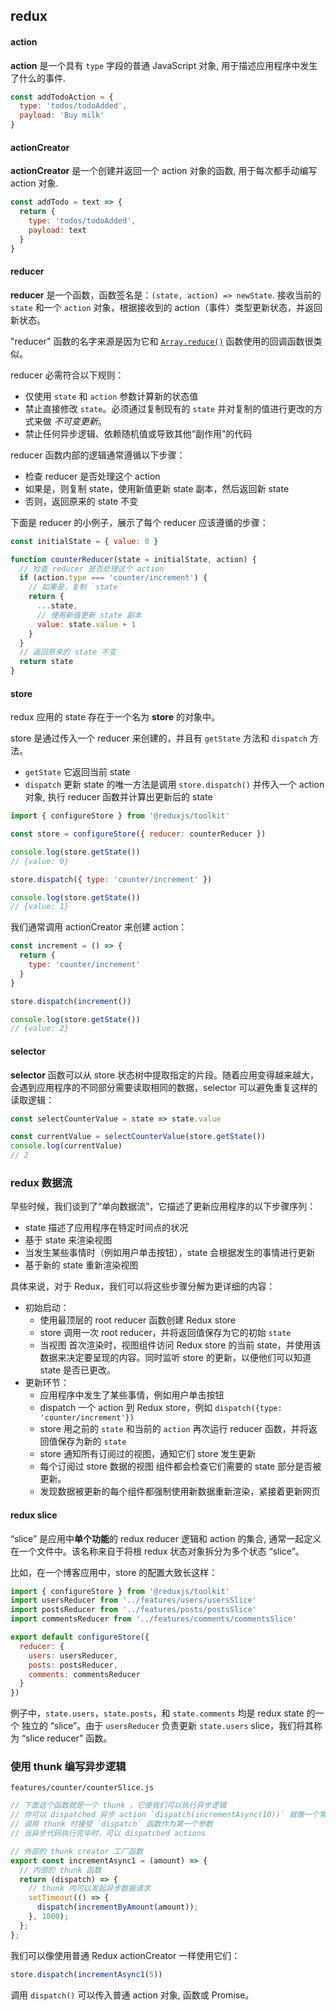 ## redux

#### action

**action** 是一个具有 `type` 字段的普通 JavaScript 对象, 用于描述应用程序中发生了什么的事件.

```js
const addTodoAction = {
  type: 'todos/todoAdded',
  payload: 'Buy milk'
}
```

#### actionCreator

**actionCreator** 是一个创建并返回一个 action 对象的函数, 用于每次都手动编写 action 对象.

```js
const addTodo = text => {
  return {
    type: 'todos/todoAdded',
    payload: text
  }
}
```

#### reducer

**reducer** 是一个函数，函数签名是：`(state, action) => newState`. 接收当前的 `state` 和一个 `action` 对象，根据接收到的 action（事件）类型更新状态，并返回新状态。

"reducer" 函数的名字来源是因为它和 [`Array.reduce()`](https://developer.mozilla.org/en-US/docs/Web/JavaScript/Reference/Global_Objects/Array/reduce) 函数使用的回调函数很类似。

reducer 必需符合以下规则：

- 仅使用 `state` 和 `action` 参数计算新的状态值
- 禁止直接修改 `state`。必须通过复制现有的 `state` 并对复制的值进行更改的方式来做 *不可变更新*。
- 禁止任何异步逻辑、依赖随机值或导致其他“副作用”的代码

reducer 函数内部的逻辑通常遵循以下步骤：

- 检查 reducer 是否处理这个 action
- 如果是，则复制 state，使用新值更新 state 副本，然后返回新 state
- 否则，返回原来的 state 不变

下面是 reducer 的小例子，展示了每个 reducer 应该遵循的步骤：

```js
const initialState = { value: 0 }

function counterReducer(state = initialState, action) {
  // 检查 reducer 是否处理这个 action
  if (action.type === 'counter/increment') {
    // 如果是，复制 `state`
    return {
      ...state,
      // 使用新值更新 state 副本
      value: state.value + 1
    }
  }
  // 返回原来的 state 不变
  return state
}
```

#### store

redux 应用的 state 存在于一个名为 **store** 的对象中。

store 是通过传入一个 reducer 来创建的，并且有 `getState` 方法和 `dispatch` 方法。

- `getState` 它返回当前 state
- `dispatch` 更新 state 的唯一方法是调用 `store.dispatch()` 并传入一个 action 对象,  执行 reducer 函数并计算出更新后的 state

```js
import { configureStore } from '@reduxjs/toolkit'

const store = configureStore({ reducer: counterReducer })

console.log(store.getState())
// {value: 0}

store.dispatch({ type: 'counter/increment' })

console.log(store.getState())
// {value: 1}
```

我们通常调用 actionCreator 来创建 action：

```js
const increment = () => {
  return {
    type: 'counter/increment'
  }
}

store.dispatch(increment())

console.log(store.getState())
// {value: 2}
```

#### selector

**selector** 函数可以从 store 状态树中提取指定的片段。随着应用变得越来越大，会遇到应用程序的不同部分需要读取相同的数据，selector 可以避免重复这样的读取逻辑：

```js
const selectCounterValue = state => state.value

const currentValue = selectCounterValue(store.getState())
console.log(currentValue)
// 2
```

### redux 数据流

早些时候，我们谈到了“单向数据流”，它描述了更新应用程序的以下步骤序列：

- state 描述了应用程序在特定时间点的状况
- 基于 state 来渲染视图
- 当发生某些事情时（例如用户单击按钮），state 会根据发生的事情进行更新
- 基于新的 state 重新渲染视图

具体来说，对于 Redux，我们可以将这些步骤分解为更详细的内容：

- 初始启动：
  - 使用最顶层的 root reducer 函数创建 Redux store
  - store 调用一次 root reducer，并将返回值保存为它的初始 `state`
  - 当视图 首次渲染时，视图组件访问 Redux store 的当前 state，并使用该数据来决定要呈现的内容。同时监听 store 的更新，以便他们可以知道 state 是否已更改。
- 更新环节：
  - 应用程序中发生了某些事情，例如用户单击按钮
  - dispatch 一个 action 到 Redux store，例如 `dispatch({type: 'counter/increment'})`
  - store 用之前的 `state` 和当前的 `action` 再次运行 reducer 函数，并将返回值保存为新的 `state`
  - store 通知所有订阅过的视图，通知它们 store 发生更新
  - 每个订阅过 store 数据的视图 组件都会检查它们需要的 state 部分是否被更新。
  - 发现数据被更新的每个组件都强制使用新数据重新渲染，紧接着更新网页

#### redux slice

“slice” 是应用中**单个功能**的 redux reducer 逻辑和 action 的集合, 通常一起定义在一个文件中。该名称来自于将根 redux 状态对象拆分为多个状态 “slice”。

比如，在一个博客应用中，store 的配置大致长这样：

```js
import { configureStore } from '@reduxjs/toolkit'
import usersReducer from '../features/users/usersSlice'
import postsReducer from '../features/posts/postsSlice'
import commentsReducer from '../features/comments/commentsSlice'

export default configureStore({
  reducer: {
    users: usersReducer,
    posts: postsReducer,
    comments: commentsReducer
  }
})
```

例子中，`state.users`，`state.posts`，和 `state.comments` 均是 redux state 的一个 独立的 “slice”。由于 `usersReducer` 负责更新 `state.users` slice，我们将其称为 “slice reducer” 函数。

### 使用 thunk 编写异步逻辑

`features/counter/counterSlice.js`

```js
// 下面这个函数就是一个 thunk ，它使我们可以执行异步逻辑
// 你可以 dispatched 异步 action `dispatch(incrementAsync(10))` 就像一个常规的 action
// 调用 thunk 时接受 `dispatch` 函数作为第一个参数
// 当异步代码执行完毕时，可以 dispatched actions

// 外部的 thunk creator 工厂函数
export const incrementAsync1 = (amount) => {
  // 内部的 thunk 函数
  return (dispatch) => {
    // thunk 内可以发起异步数据请求
    setTimeout(() => {
      dispatch(incrementByAmount(amount));
    }, 1000);
  };
};
```

我们可以像使用普通 Redux actionCreator 一样使用它们：

```js
store.dispatch(incrementAsync1(5))
```

调用 `dispatch()` 可以传入普通 action 对象, 函数或 Promise。
